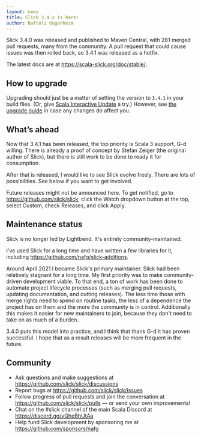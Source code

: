 ```yaml
---
layout: news
title: Slick 3.4.x is here!
author: Naftoli Gugenheim
---
```


Slick 3.4.0 was released and published to Maven Central, with 281 merged pull requests, many from the community. A pull request that could cause issues was then rolled back, so 3.4.1 was released as a hotfix.

The latest docs are at <https://scala-slick.org/doc/stable/>.


## How to upgrade

Upgrading should just be a matter of setting the version to `3.4.1` in your build files. (Or, give [Scala Interactive Update](https://github.com/kitlangton/scala-update) a try.)
However, see [the upgrade guide](https://scala-slick.org/doc/prerelease/upgrade.html#upgrade-from-3-3-x-to-3-4-0) in case any changes do affect you.


## What’s ahead

Now that 3.4.1 has been released, the top priority is Scala 3 support, G-d willing. There is already a proof of concept by Stefan Zeiger (the original author of Slick), but there is still work to be done to ready it for consumption.

After that is released, I would like to see Slick evolve freely. There are lots of possibilities. See below if you want to get involved.

Future releases might not be announced here. To get notified, go to <https://github.com/slick/slick>, click the Watch dropdown button at the top, select Custom, check Releases, and click Apply.


## Maintenance status

Slick is no longer led by Lightbend. It's entirely community-maintained.

I've used Slick for a long time and have written a few libraries for it, including <https://github.com/nafg/slick-additions>.

Around April 2021 I became Slick's primary maintainer. Slick had been relatively stagnant for a long time. My first priority was to make community-driven development viable. To that end, a ton of work has been done to automate project lifecycle processes (such as merging pull requests, updating documentation, and cutting releases). The less time those with merge rights need to spend on routine tasks, the less of a dependence the project has on them and the more the community is in control. Additionally this makes it easier for new maintainers to join, because they don't need to take on as much of a burden.

3.4.0 puts this model into practice, and I think that thank G-d it has proven successful. I hope that as a result releases will be more frequent in the future.


## Community

 - Ask questions and make suggestions at <https://github.com/slick/slick/discussions>
 - Report bugs at <https://github.com/slick/slick/issues>
 - Follow progress of pull requests and join the conversation at <https://github.com/slick/slick/pulls> &mdash; or send your own improvements!
 - Chat on the #slick channel of the main Scala Discord at <https://discord.gg/yQheBhUtAa>
 - Help fund Slick development by sponsoring me at <https://github.com/sponsors/nafg>
